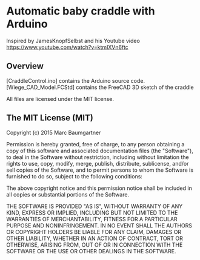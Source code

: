 # Automatic baby craddle with Arduino

Inspired by JamesKnopfSelbst and his Youtube video https://www.youtube.com/watch?v=ktmIXVn6ftc

## Overview

[CraddleControl.ino] contains the Arduino source code.
[Wiege_CAD_Model.FCStd] contains the FreeCAD 3D sketch of the craddle

All files are licensed under the MIT license.

## The MIT License (MIT)

Copyright (c) 2015 Marc Baumgartner

Permission is hereby granted, free of charge, to any person obtaining a copy
of this software and associated documentation files (the "Software"), to deal
in the Software without restriction, including without limitation the rights
to use, copy, modify, merge, publish, distribute, sublicense, and/or sell
copies of the Software, and to permit persons to whom the Software is
furnished to do so, subject to the following conditions:

The above copyright notice and this permission notice shall be included in
all copies or substantial portions of the Software.

THE SOFTWARE IS PROVIDED "AS IS", WITHOUT WARRANTY OF ANY KIND, EXPRESS OR
IMPLIED, INCLUDING BUT NOT LIMITED TO THE WARRANTIES OF MERCHANTABILITY,
FITNESS FOR A PARTICULAR PURPOSE AND NONINFRINGEMENT. IN NO EVENT SHALL THE
AUTHORS OR COPYRIGHT HOLDERS BE LIABLE FOR ANY CLAIM, DAMAGES OR OTHER
LIABILITY, WHETHER IN AN ACTION OF CONTRACT, TORT OR OTHERWISE, ARISING FROM,
OUT OF OR IN CONNECTION WITH THE SOFTWARE OR THE USE OR OTHER DEALINGS IN
THE SOFTWARE.
